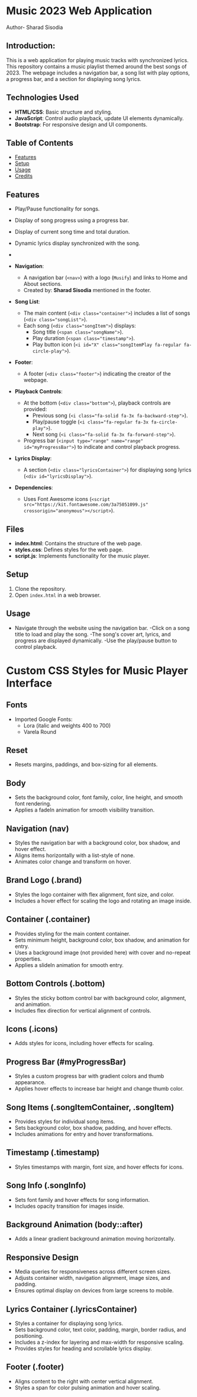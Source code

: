 # Music 2023 Web Application
Author- Sharad Sisodia

## Introduction:
This is a web application for playing music tracks with synchronized lyrics.
This repository contains a music playlist themed around the best songs of 2023. The webpage includes a navigation bar, a song list with play options, a progress bar, and a section for displaying song lyrics.

## Technologies Used

- **HTML/CSS**: Basic structure and styling.
- **JavaScript**: Control audio playback, update UI elements dynamically.
- **Bootstrap**: For responsive design and UI components.


## Table of Contents

- [Features](#features)
- [Setup](#setup)
- [Usage](#usage)
- [Credits](#credits)

## Features
- Play/Pause functionality for songs.
- Display of song progress using a progress bar.
- Display of current song time and total duration.
- Dynamic lyrics display synchronized with the song.
- 
- **Navigation**: 
  - A navigation bar (`<nav>`) with a logo (`Musify`) and links to Home and About sections.
  - Created by: **Sharad Sisodia** mentioned in the footer.

- **Song List**:
  - The main content (`<div class="container">`) includes a list of songs (`<div class="songList">`).
  - Each song (`<div class="songItem">`) displays:
    - Song title (`<span class="songName">`).
    - Play duration (`<span class="timestamp">`).
    - Play button icon (`<i id="X" class="songItemPlay fa-regular fa-circle-play">`).

- **Footer**:
  - A footer (`<div class="footer">`) indicating the creator of the webpage.

- **Playback Controls**:
  - At the bottom (`<div class="bottom">`), playback controls are provided:
    - Previous song (`<i class="fa-solid fa-3x fa-backward-step">`).
    - Play/pause toggle (`<i class="fa-regular fa-3x fa-circle-play">`).
    - Next song (`<i class="fa-solid fa-3x fa-forward-step">`).
  - Progress bar (`<input type="range" name="range" id="myProgressBar">`) to indicate and control playback progress.

- **Lyrics Display**:
  - A section (`<div class="lyricsContainer">`) for displaying song lyrics (`<div id="lyricsDisplay">`).

- **Dependencies**:
  - Uses Font Awesome icons (`<script src="https://kit.fontawesome.com/3a75051099.js" crossorigin="anonymous"></script>`).

## Files
- **index.html**: Contains the structure of the web page.
- **styles.css**: Defines styles for the web page.
- **script.js**: Implements functionality for the music player.

## Setup

1. Clone the repository.
2. Open `index.html` in a web browser.

## Usage

- Navigate through the website using the navigation bar.
-Click on a song title to load and play the song.
-The song's cover art, lyrics, and progress are displayed dynamically.
-Use the play/pause button to control playback.

# Custom CSS Styles for Music Player Interface

## Fonts
- Imported Google Fonts:
  - Lora (italic and weights 400 to 700)
  - Varela Round

## Reset
- Resets margins, paddings, and box-sizing for all elements.

## Body
- Sets the background color, font family, color, line height, and smooth font rendering.
- Applies a fadeIn animation for smooth visibility transition.

## Navigation (nav)
- Styles the navigation bar with a background color, box shadow, and hover effect.
- Aligns items horizontally with a list-style of none.
- Animates color change and transform on hover.

## Brand Logo (.brand)
- Styles the logo container with flex alignment, font size, and color.
- Includes a hover effect for scaling the logo and rotating an image inside.

## Container (.container)
- Provides styling for the main content container.
- Sets minimum height, background color, box shadow, and animation for entry.
- Uses a background image (not provided here) with cover and no-repeat properties.
- Applies a slideIn animation for smooth entry.

## Bottom Controls (.bottom)
- Styles the sticky bottom control bar with background color, alignment, and animation.
- Includes flex direction for vertical alignment of controls.

## Icons (.icons)
- Adds styles for icons, including hover effects for scaling.

## Progress Bar (#myProgressBar)
- Styles a custom progress bar with gradient colors and thumb appearance.
- Applies hover effects to increase bar height and change thumb color.

## Song Items (.songItemContainer, .songItem)
- Provides styles for individual song items.
- Sets background color, box shadow, padding, and hover effects.
- Includes animations for entry and hover transformations.

## Timestamp (.timestamp)
- Styles timestamps with margin, font size, and hover effects for icons.

## Song Info (.songInfo)
- Sets font family and hover effects for song information.
- Includes opacity transition for images inside.

## Background Animation (body::after)
- Adds a linear gradient background animation moving horizontally.

## Responsive Design
- Media queries for responsiveness across different screen sizes.
- Adjusts container width, navigation alignment, image sizes, and padding.
- Ensures optimal display on devices from large screens to mobile.

## Lyrics Container (.lyricsContainer)
- Styles a container for displaying song lyrics.
- Sets background color, text color, padding, margin, border radius, and positioning.
- Includes a z-index for layering and max-width for responsive scaling.
- Provides styles for heading and scrollable lyrics display.

## Footer (.footer)
- Aligns content to the right with center vertical alignment.
- Styles a span for color pulsing animation and hover scaling.



